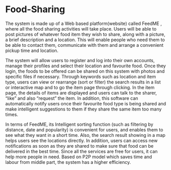 # Food-Sharing
The system is made up of a Web based platform(website) called FeedME , where all
the food sharing activities will take place. Users will be able to post pictures of
whatever food item they wish to share, along with a picture, a brief description and a
location. This will enable people who need them to be able to contact them,
communicate with them and arrange a convenient pickup time and location.

The system will allow users to register and log into their own accounts, manage their
profiles and select their location and favourite food. Once they login, the foods to be
offered can be shared on this system with photos and specific files if necessary.
Through keywords such as location and item type, users can view or rearrange (sort or
filter) the search results in a list or interactive map and to go the item page through
clicking. In the item page, the details of items are displayed and users can talk to the
sharer, “like” and also “request” the item. In addition, this software can automatically
notify users once their favourite food type is being shared and make intelligent
suggestions to them if they share the same item too many times.

In terms of FeedME, its Intelligent sorting function (such as filtering by distance, date
and popularity) is convenient for users, and enables them to see what they want in a
short time. Also, the search result showing in a map helps users see the locations
directly. In addition, users can access new notifications as soon as they are shared to
make sure that food can be delivered in the best time. Since all the services are free
for users, it can help more people in need. Based on P2P model which saves time and
labour from middle part, the system has a higher efficiency.
